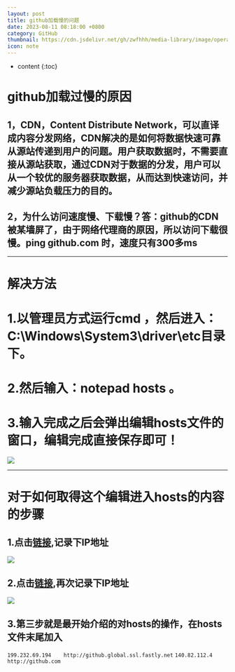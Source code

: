 ```yaml
---
layout: post
title: github加载慢的问题
date: 2023-08-11 08:18:00 +0800
category: GitHub
thumbnail: https://cdn.jsdelivr.net/gh/zwfhhh/media-library/image/operation.jpg
icon: note
---
```



* content
{:toc}
# github加载过慢的原因
## 1，CDN，Content Distribute Network，可以直译成内容分发网络，CDN解决的是如何将数据快速可靠从源站传递到用户的问题。用户获取数据时，不需要直接从源站获取，通过CDN对于数据的分发，用户可以从一个较优的服务器获取数据，从而达到快速访问，并减少源站负载压力的目的。



## 2，为什么访问速度慢、下载慢？答：github的CDN被某墙屏了，由于网络代理商的原因，所以访问下载很慢。ping github.com 时，速度只有300多ms  
***
# 解决方法
# 1.以管理员方式运行cmd ，然后进入：C:\Windows\System3\driver\etc目录下。
# 2.然后输入：notepad hosts 。
# 3.输入完成之后会弹出编辑hosts文件的窗口，编辑完成直接保存即可！

![](https://img-blog.csdnimg.cn/bb5e3b0467104a58972e2fc5dd0035da.png?x-oss-process=image/watermark,type_d3F5LXplbmhlaQ,shadow_50,text_Q1NETiBA5Y2D54Gv5LiN5piv54Gv,size_20,color_FFFFFF,t_70,g_se,x_16)  
***
# 对于如何取得这个编辑进入hosts的内容的步骤
## 1.点击[链接](http://github.global.ssl.fastly.net.ipaddress.com/#ipinfo),记录下IP地址  
![](https://img-blog.csdnimg.cn/img_convert/1e8f0e4efd3fb9c8ba344d81a4f2e220.png)   
## 2.点击[链接](http://github.com.ipaddress.com/#ipinfo),再次记录下IP地址  
![](https://img-blog.csdnimg.cn/img_convert/1e31bc63993195a9e1267dd0481f66a8.png)  
## 3.第三步就是最开始介绍的对hosts的操作，在hosts文件末尾加入   
 `199.232.69.194	http://github.global.ssl.fastly.net`
`140.82.112.4  http://github.com`
